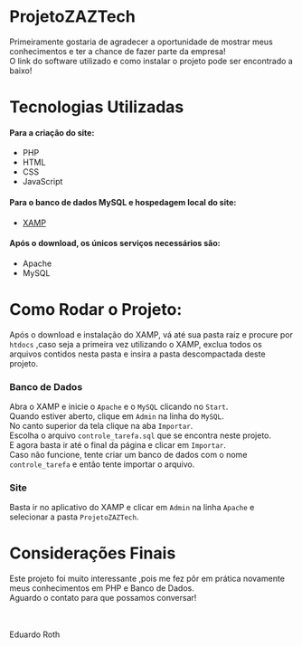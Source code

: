 # ProjetoZAZTech

Primeiramente gostaria de agradecer a oportunidade de mostrar meus conhecimentos e ter a chance de fazer parte da empresa!<br>
O link do software utilizado e como instalar o projeto pode ser encontrado a baixo!

# Tecnologias Utilizadas

#### Para a criação do site:
- PHP
- HTML
- CSS
- JavaScript

#### Para o banco de dados MySQL e hospedagem local do site:
- <a href="https://www.apachefriends.org/pt_br/index.html">XAMP</a> 
#### Após o download, os únicos serviços necessários são:<br>
- Apache
- MySQL

# Como Rodar o Projeto:
Após o download e instalação do XAMP, vá até sua pasta raiz e procure por `htdocs` ,caso seja a primeira vez utilizando o XAMP, exclua todos os arquivos contidos nesta pasta e insira a pasta descompactada deste projeto.<br>
### Banco de Dados
Abra o XAMP e inicie o `Apache` e o `MySQL` clicando no `Start`.<br>
Quando estiver aberto, clique em `Admin` na linha do `MySQL`.<br>
No canto superior da tela clique na aba `Importar`.<br>
Escolha o arquivo `controle_tarefa.sql` que se encontra neste projeto.<br>
E agora basta ir até o final da página e clicar em `Importar`.<br>
Caso não funcione, tente criar um banco de dados com o nome `controle_tarefa` e então tente importar o arquivo.
### Site
Basta ir no aplicativo do XAMP e clicar em `Admin` na linha `Apache` e selecionar a pasta `ProjetoZAZTech`.<br>
# Considerações Finais
Este projeto foi muito interessante ,pois me fez pôr em prática novamente meus conhecimentos em PHP e Banco de Dados.<br>
Aguardo o contato para que possamos conversar!
<br><br><br>

Eduardo Roth

